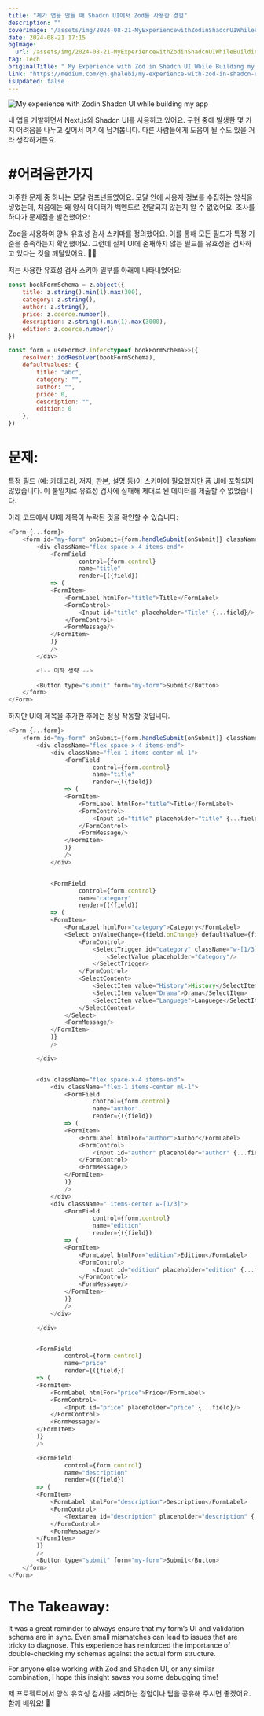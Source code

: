 ```yaml
---
title: "제가 앱을 만들 때 Shadcn UI에서 Zod를 사용한 경험"
description: ""
coverImage: "/assets/img/2024-08-21-MyExperiencewithZodinShadcnUIWhileBuildingmyapp_0.png"
date: 2024-08-21 17:15
ogImage: 
  url: /assets/img/2024-08-21-MyExperiencewithZodinShadcnUIWhileBuildingmyapp_0.png
tag: Tech
originalTitle: " My Experience with Zod in Shadcn UI While Building my app"
link: "https://medium.com/@n.ghalebi/my-experience-with-zod-in-shadcn-ui-while-building-my-app-34570ee98470"
isUpdated: false
---
```




![My experience with Zodin Shadcn UI while building my app](/assets/img/2024-08-21-MyExperiencewithZodinShadcnUIWhileBuildingmyapp_0.png)

내 앱을 개발하면서 Next.js와 Shadcn UI를 사용하고 있어요. 구현 중에 발생한 몇 가지 어려움을 나누고 싶어서 여기에 남겨봅니다. 다른 사람들에게 도움이 될 수도 있을 거라 생각하거든요.

# #어려움한가지

마주한 문제 중 하나는 모달 컴포넌트였어요. 모달 안에 사용자 정보를 수집하는 양식을 넣었는데, 처음에는 왜 양식 데이터가 백엔드로 전달되지 않는지 알 수 없었어요. 조사를 하다가 문제점을 발견했어요:


<div class="content-ad"></div>

Zod을 사용하여 양식 유효성 검사 스키마를 정의했어요. 이를 통해 모든 필드가 특정 기준을 충족하는지 확인했어요. 그런데 실제 UI에 존재하지 않는 필드를 유효성을 검사하고 있다는 것을 깨달았어요. 🤦‍♂️

저는 사용한 유효성 검사 스키마 일부를 아래에 나타내었어요:

```js
const bookFormSchema = z.object({
    title: z.string().min(1).max(300),
    category: z.string(),
    author: z.string(),
    price: z.coerce.number(),
    description: z.string().min(1).max(3000),
    edition: z.coerce.number()
})

const form = useForm<z.infer<typeof bookFormSchema>>({
    resolver: zodResolver(bookFormSchema),
    defaultValues: {
        title: "abc",
        category: "",
        author: "",
        price: 0,
        description: "",
        edition: 0
    },
})
```

# 문제:

<div class="content-ad"></div>

특정 필드 (예: 카테고리, 저자, 판본, 설명 등)이 스키마에 필요했지만 폼 UI에 포함되지 않았습니다. 이 불일치로 유효성 검사에 실패해 제대로 된 데이터를 제출할 수 없었습니다.

아래 코드에서 UI에 제목이 누락된 것을 확인할 수 있습니다:

```js
<Form {...form}>
    <form id="my-form" onSubmit={form.handleSubmit(onSubmit)} className="space-y-6 w-3/4">
        <div className="flex space-x-4 items-end">
            <FormField
                    control={form.control}
                    name="title"
                    render={({field})
            => (
            <FormItem>
                <FormLabel htmlFor="title">Title</FormLabel>
                <FormControl>
                    <Input id="title" placeholder="Title" {...field}/>
                </FormControl>
                <FormMessage/>
            </FormItem>
            )}
            />
        </div>

        <!-- 이하 생략 -->
        
        <Button type="submit" form="my-form">Submit</Button>
    </form>
</Form>
```

하지만 UI에 제목을 추가한 후에는 정상 작동할 것입니다.

<div class="content-ad"></div>


```js
<Form {...form}>
    <form id="my-form" onSubmit={form.handleSubmit(onSubmit)} className="space-y-6 w-3/4">
        <div className="flex space-x-4 items-end">
            <div className="flex-1 items-center ml-1">
                <FormField
                        control={form.control}
                        name="title"
                        render={({field})
                => (
                <FormItem>
                    <FormLabel htmlFor="title">Title</FormLabel>
                    <FormControl>
                        <Input id="title" placeholder="title" {...field}/>
                    </FormControl>
                    <FormMessage/>
                </FormItem>
                )}
                />
            </div>


            <FormField
                    control={form.control}
                    name="category"
                    render={({field})
            => (
            <FormItem>
                <FormLabel htmlFor="category">Category</FormLabel>
                <Select onValueChange={field.onChange} defaultValue={field.value}>
                    <FormControl>
                        <SelectTrigger id="category" className="w-[1/3]">
                            <SelectValue placeholder="Category"/>
                        </SelectTrigger>
                    </FormControl>
                    <SelectContent>
                        <SelectItem value="History">History</SelectItem>
                        <SelectItem value="Drama">Drama</SelectItem>
                        <SelectItem value="Languege">Languege</SelectItem>
                    </SelectContent>
                </Select>
                <FormMessage/>
            </FormItem>
            )}
            />

        </div>


        <div className="flex space-x-4 items-end">
            <div className="flex-1 items-center ml-1">
                <FormField
                        control={form.control}
                        name="author"
                        render={({field})
                => (
                <FormItem>
                    <FormLabel htmlFor="author">Author</FormLabel>
                    <FormControl>
                        <Input id="author" placeholder="author" {...field}/>
                    </FormControl>
                    <FormMessage/>
                </FormItem>
                )}
                />
            </div>
            <div className=" items-center w-[1/3]">
                <FormField
                        control={form.control}
                        name="edition"
                        render={({field})
                => (
                <FormItem>
                    <FormLabel htmlFor="edition">Edition</FormLabel>
                    <FormControl>
                        <Input id="edition" placeholder="edition" {...field}/>
                    </FormControl>
                    <FormMessage/>
                </FormItem>
                )}
                />
            </div>

        </div>


        <FormField
                control={form.control}
                name="price"
                render={({field})
        => (
        <FormItem>
            <FormLabel htmlFor="price">Price</FormLabel>
            <FormControl>
                <Input id="price" placeholder="price" {...field}/>
            </FormControl>
            <FormMessage/>
        </FormItem>
        )}
        />

        <FormField
                control={form.control}
                name="description"
                render={({field})
        => (
        <FormItem>
            <FormLabel htmlFor="description">Description</FormLabel>
            <FormControl>
                <Textarea id="description" placeholder="description" {...field}/>
            </FormControl>
            <FormMessage/>
        </FormItem>
        )}
        />
        <Button type="submit" form="my-form">Submit</Button>
    </form>
</Form>
```

# The Takeaway:

It was a great reminder to always ensure that my form’s UI and validation schema are in sync. Even small mismatches can lead to issues that are tricky to diagnose. This experience has reinforced the importance of double-checking my schemas against the actual form structure.

For anyone else working with Zod and Shadcn UI, or any similar combination, I hope this insight saves you some debugging time!


<div class="content-ad"></div>

제 프로젝트에서 양식 유효성 검사를 처리하는 경험이나 팁을 공유해 주시면 좋겠어요. 함께 배워요! 🚀